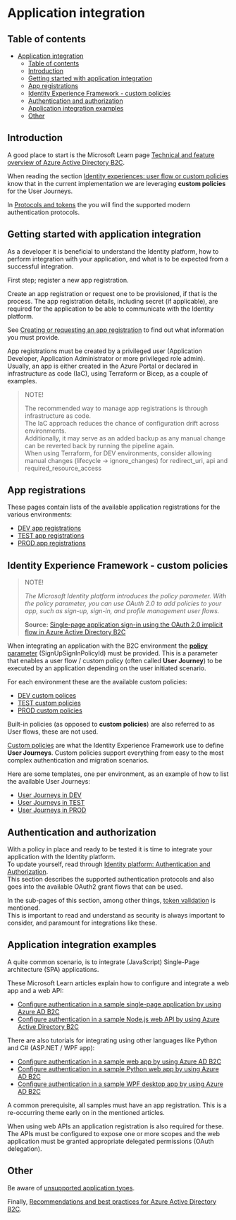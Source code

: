 # Application integration

## Table of contents

- [Application integration](#application-integration)
  - [Table of contents](#table-of-contents)
  - [Introduction](#introduction)
  - [Getting started with application integration](#getting-started-with-application-integration)
  - [App registrations](#app-registrations)
  - [Identity Experience Framework - custom policies](#identity-experience-framework---custom-policies)
  - [Authentication and authorization](#authentication-and-authorization)
  - [Application integration examples](#application-integration-examples)
  - [Other](#other)

## Introduction

A good place to start is the Microsoft Learn page [Technical and feature overview of Azure Active Directory B2C](https://learn.microsoft.com/azure/active-directory-b2c/technical-overview).

When reading the section [Identity experiences: user flow or custom policies](https://learn.microsoft.com/azure/active-directory-b2c/technical-overview#identity-experiences-user-flows-or-custom-policies) know that in the current implementation we are leveraging **custom policies** for the User Journeys.

In [Protocols and tokens](https://learn.microsoft.com/azure/active-directory-b2c/technical-overview#protocols-and-tokens) the you will find the supported modern authentication protocols.

## Getting started with application integration

As a developer it is beneficial to understand the Identity platform, how to perform integration with your application, and what is to be expected from a successful integration.

First step; register a new app registration.

Create an app registration or request one to be provisioned, if that is the process.
The app registration details, including secret (if applicable), are required for the application to be able to communicate with the Identity platform.

See [Creating or requesting an app registration](./c1-Creating-an-app-registration.md) to find out what information you must provide.

App registrations must be created by a privileged user (Application Developer, Application Administrator or more privileged role admin).  
Usually, an app is either created in the Azure Portal or declared in infrastructure as code (IaC), using Terraform or Bicep, as a couple of examples.

>NOTE!
>
>The recommended way to manage app registrations is through infrastructure as code.  
>The IaC approach reduces the chance of configuration drift across environments.  
>Additionally, it may serve as an added backup as any manual change can be reverted back by running the pipeline again.  
>When using Terraform, for DEV environments, consider allowing manual changes (lifecycle -> ignore_changes) for redirect_uri, api and required_resource_access

## App registrations

These pages contain lists of the available application registrations for the various environments:

- [DEV app registrations](./c2-DEV-App-registrations.md)
- [TEST app registrations](./c3-TEST-App-registrations.md)
- [PROD app registrations](./c4-PROD-App-registrations.md)

## Identity Experience Framework - custom policies

>NOTE!
>
>*The Microsoft Identity platform introduces the policy parameter.*
>*With the policy parameter, you can use OAuth 2.0 to add policies to your app, such as sign-up, sign-in, and profile management user flows.*
>
>**Source:** [Single-page application sign-in using the OAuth 2.0 implicit flow in Azure Active Directory B2C](https://learn.microsoft.com/azure/active-directory-b2c/implicit-flow-single-page-application)

When integrating an application with the B2C environment the [**policy** parameter](https://learn.microsoft.com/azure/active-directory-b2c/configure-authentication-sample-web-app?tabs=visual-studio#step-4-configure-the-sample-web-app) (SignUpSignInPolicyId) must be provided. This is a parameter that enables a user flow / custom policy (often called **User Journey**) to be executed by an application depending on the user initiated scenario.

For each environment these are the available custom policies:

- [DEV custom polices](./f2-DEV-Custom-policy-files.md#v1-policies)
- [TEST custom policies](./g2-TEST-Custom-policy-files.md#v1-policies)
- [PROD custom policies](./h2-PROD-Custom-policy-files.md#v1-policies)

Built-in policies (as opposed to **custom policies**) are also referred to as User flows, these are not used.

[Custom policies](https://learn.microsoft.com/azure/active-directory-b2c/custom-policy-overview) are what the Identity Experience Framework use to define **User Journeys**. Custom policies support everything from easy to the most complex authentication and migration scenarios.

Here are some templates, one per environment, as an example of how to list the available User Journeys:

- [User Journeys in DEV](./f1-DEV-User-Journeys.md#UserJourneys)
- [User Journeys in TEST](./g1-TEST-User-Journeys.md#UserJourneys)
- [User Journeys in PROD](./h1-PROD-User-Journeys.md#UserJourneys)

## Authentication and authorization

With a policy in place and ready to be tested it is time to integrate your application with the Identity platform.  
To update yourself, read through [Identity platform: Authentication and Authorization](./e1-AuthN-and-AuthZ.md).  
This section describes the supported authentication protocols and also goes into the available OAuth2 grant flows that can be used.

In the sub-pages of this section, among other things, [token validation](./e5-Token-validation.md) is mentioned.  
This is important to read and understand as security is always important to consider, and paramount for integrations like these.

## Application integration examples

A quite common scenario, is to integrate (JavaScript) Single-Page architecture (SPA) applications.

These Microsoft Learn articles explain how to configure and integrate a web app and a web API:

- [Configure authentication in a sample single-page application by using Azure AD B2C](https://learn.microsoft.com/azure/active-directory-b2c/configure-authentication-sample-spa-app)
- [Configure authentication in a sample Node.js web API by using Azure Active Directory B2C](https://learn.microsoft.com/azure/active-directory-b2c/configure-authentication-in-sample-node-web-app-with-api)

There are also tutorials for integrating using other languages like Python and C# (ASP.NET / WPF app):

- [Configure authentication in a sample web app by using Azure AD B2C](https://learn.microsoft.com/azure/active-directory-b2c/configure-authentication-sample-web-app)
- [Configure authentication in a sample Python web app by using Azure AD B2C](https://learn.microsoft.com/azure/active-directory-b2c/configure-authentication-sample-python-web-app)
- [Configure authentication in a sample WPF desktop app by using Azure AD B2C](https://learn.microsoft.com/azure/active-directory-b2c/configure-authentication-sample-wpf-desktop-app)

A common prerequisite, all samples must have an app registration. This is a re-occurring theme early on in the mentioned articles.

When using web APIs an application registration is also required for these. The APIs must be configured to expose one or more scopes and the web application must be granted appropriate delegated permissions (OAuth delegation).

## Other

Be aware of [unsupported application types](https://learn.microsoft.com/azure/active-directory-b2c/application-types#unsupported-application-types).

Finally, [Recommendations and best practices for Azure Active Directory B2C](https://learn.microsoft.com/azure/active-directory-b2c/best-practices).
